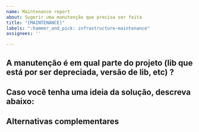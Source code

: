 ```yaml
---
name: Maintenance report
about: Sugerir uma manutenção que precisa ser feita
title: "[MAINTENANCE]"
labels: ":hammer_and_pick: infrastructure-maintenance"
assignees: ''

---
```


## A manutenção é em qual parte do projeto (lib que está por ser depreciada, versão de lib, etc) ?
[Descrição do que se espera resolver com essa proposta]::

## Caso você tenha uma ideia da solução, descreva abaixo:


## Alternativas complementares
[Caso tenhas encontrado outros caminhos que podem ajudar, adicione-os aqui.]::
